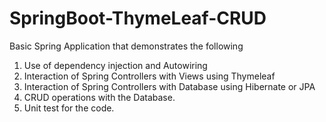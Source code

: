 # SpringBoot-ThymeLeaf-CRUD

Basic Spring Application that demonstrates the following
1. Use of dependency injection and Autowiring
2. Interaction of Spring Controllers with Views using Thymeleaf
3. Interaction of Spring Controllers with Database using Hibernate or JPA
4. CRUD operations with the Database.
5. Unit test for the code.

